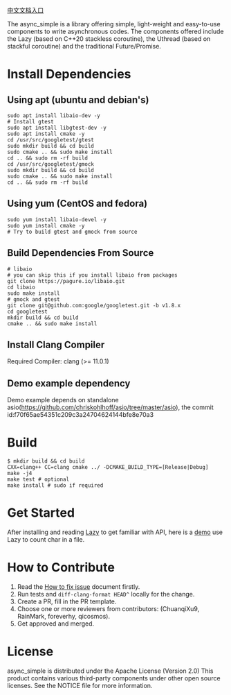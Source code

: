 [中文文档入口](https://github.com/alibaba/async_simple/tree/main/docs/docs.cn)

The async_simple is a library offering simple, light-weight and easy-to-use 
components to write asynchronous codes. The components offered include the Lazy
(based on C++20 stackless coroutine), the Uthread (based on stackful coroutine)
and the traditional Future/Promise.

# Install Dependencies

## Using apt (ubuntu and debian's)

```
sudo apt install libaio-dev -y
# Install gtest
sudo apt install libgtest-dev -y
sudo apt install cmake -y
cd /usr/src/googletest/gtest
sudo mkdir build && cd build
sudo cmake .. && sudo make install
cd .. && sudo rm -rf build
cd /usr/src/googletest/gmock
sudo mkdir build && cd build
sudo cmake .. && sudo make install
cd .. && sudo rm -rf build
```

## Using yum (CentOS and fedora)
```
sudo yum install libaio-devel -y
sudo yum install cmake -y
# Try to build gtest and gmock from source
```

## Build Dependencies From Source

```
# libaio
# you can skip this if you install libaio from packages
git clone https://pagure.io/libaio.git
cd libaio
sudo make install
# gmock and gtest
git clone git@github.com:google/googletest.git -b v1.8.x
cd googletest
mkdir build && cd build
cmake .. && sudo make install
```

## Install Clang Compiler

Required Compiler: clang (>= 11.0.1)

## Demo example dependency

Demo example depends on standalone asio(https://github.com/chriskohlhoff/asio/tree/master/asio), the commit id:f70f65ae54351c209c3a24704624144bfe8e70a3

# Build
```
$ mkdir build && cd build
CXX=clang++ CC=clang cmake ../ -DCMAKE_BUILD_TYPE=[Release|Debug]
make -j4
make test # optional
make install # sudo if required
```

# Get Started

After installing and reading [Lazy](./docs/docs.en/Lazy.md) to get familiar with API, here is a [demo](./docs/docs.en/GetStarted.md) use Lazy to count char in a file.

# How to Contribute
1. Read the [How to fix issue](./docs/docs.en/HowToFixIssue.md) document firstly.
2. Run tests and `diff-clang-format HEAD^` locally for the change.
3. Create a PR, fill in the PR template.
4. Choose one or more reviewers from contributors: (ChuanqiXu9, RainMark, foreverhy, qicosmos).
5. Get approved and merged.

# License

async_simple is distributed under the Apache License (Version 2.0)
This product contains various third-party components under other open source licenses.
See the NOTICE file for more information.
